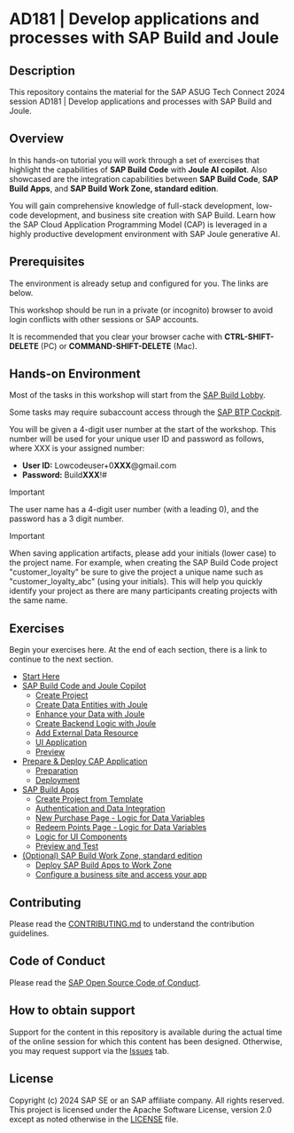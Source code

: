 # AD181 | Develop applications and processes with SAP Build and Joule

## Description

This repository contains the material for the SAP ASUG Tech Connect 2024 session AD181 | Develop applications and processes with SAP Build and Joule.  

## Overview

In this hands-on tutorial you will work through a set of exercises that highlight the capabilities of **SAP Build Code** with **Joule AI copilot**. Also showcased are the integration capabilities between **SAP Build Code**, **SAP Build Apps**, and **SAP Build Work Zone, standard edition**. 

You will gain comprehensive knowledge of full-stack development, low-code development, and business site creation with SAP Build. Learn how the SAP Cloud Application Programming Model (CAP) is leveraged in a highly productive development environment with SAP Joule generative AI.

## Prerequisites

The environment is already setup and configured for you. The links are below.

This workshop should be run in a private (or incognito) browser to avoid login conflicts with other sessions or SAP accounts. 

It is recommended that you clear your browser cache with **CTRL-SHIFT-DELETE** (PC) or **COMMAND-SHIFT-DELETE** (Mac).

## Hands-on Environment

Most of the tasks in this workshop will start from the [SAP Build Lobby](https://lcapteched.eu10.build.cloud.sap/lobby).

Some tasks may require subaccount access through the [SAP BTP Cockpit](https://emea.cockpit.btp.cloud.sap/cockpit/?idp=lcap.accounts.ondemand.com#/globalaccount/47ae62c5-c35b-48a4-99b1-eee46b5b62bf/subaccount/f65e327c-d9e9-44cd-8d7b-e4e7ea8db474).

You will be given a 4-digit user number at the start of the workshop. This number will be used for your unique user ID and password as follows, where XXX is your assigned number:

- **User ID:** Lowcodeuser+0**XXX**@gmail.com
- **Password:** Build**XXX**!#

> [!IMPORTANT]
> The user name has a 4-digit user number (with a leading 0), and the password has a 3 digit number.

> [!IMPORTANT]
> When saving application artifacts, please add your initials (lower case) to the project name. For example, when creating the SAP Build Code project "customer_loyalty" be sure to give the project a unique name such as "customer_loyalty_abc" (using your initials). This will help you quickly identify your project as there are many participants creating projects with the same name.

## Exercises

Begin your exercises here. At the end of each section, there is a link to continue to the next section.

- [Start Here](exercises/ex0/)
- [SAP Build Code and Joule Copilot](exercises/ex1/)
    - [Create Project](exercises/ex1.1/)
    - [Create Data Entities with Joule](exercises/ex1.2/)
    - [Enhance your Data with Joule](exercises/ex1.3/)
    - [Create Backend Logic with Joule](exercises/ex1.4/)
    - [Add External Data Resource](exercises/ex1.5/)
    - [UI Application](exercises/ex1.6/)
    - [Preview](exercises/ex1.7)
- [Prepare & Deploy CAP Application](exercises/ex2/)
    - [Preparation](exercises/ex2/)
    - [Deployment](exercises/ex2.1/)
- [SAP Build Apps](exercises/ex3/)
    - [Create Project from Template](exercises/ex3.1/)
    - [Authentication and Data Integration](exercises/ex3.2/)
    - [New Purchase Page - Logic for Data Variables](exercises/ex3.3/)
    - [Redeem Points Page - Logic for Data Variables](exercises/ex3.4/)
    - [Logic for UI Components](exercises/ex3.5/)
    - [Preview and Test](exercises/ex3.6/)
- [(Optional) SAP Build Work Zone, standard edition](exercises/ex4/)
    - [Deploy SAP Build Apps to Work Zone](exercises/ex4.1/)
    - [Configure a business site and access your app](exercises/ex4.2/)

## Contributing
Please read the [CONTRIBUTING.md](./CONTRIBUTING.md) to understand the contribution guidelines.

## Code of Conduct
Please read the [SAP Open Source Code of Conduct](https://github.com/SAP-samples/.github/blob/main/CODE_OF_CONDUCT.md).

## How to obtain support

Support for the content in this repository is available during the actual time of the online session for which this content has been designed. Otherwise, you may request support via the [Issues](../../issues) tab.

## License
Copyright (c) 2024 SAP SE or an SAP affiliate company. All rights reserved. This project is licensed under the Apache Software License, version 2.0 except as noted otherwise in the [LICENSE](LICENSES/Apache-2.0.txt) file.
